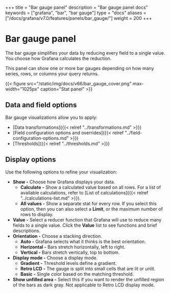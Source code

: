 +++
title = "Bar gauge panel"
description = "Bar gauge panel docs"
keywords = ["grafana", "bar", "bar gauge"]
type = "docs"
aliases =["/docs/grafana/v7.0/features/panels/bar_gauge/"]
weight = 200
+++

# Bar gauge panel

The bar gauge simplifies your data by reducing every field to a single value. You choose how Grafana calculates the reduction.

This panel can show one or more bar gauges depending on how many series, rows, or columns your query returns.

{{< figure src="/static/img/docs/v66/bar_gauge_cover.png" max-width="1025px" caption="Stat panel" >}}

## Data and field options

Bar gauge visualizations allow you to apply:
- [Data transformations]({{< relref "../transformations.md" >}})
- [Field configuration options and overrides]({{< relref "../field-configuration-options.md" >}})
- [Thresholds]({{< relref "../thresholds.md" >}})

## Display options

Use the following options to refine your visualization:

- **Show -** Choose how Grafana displays your data.
  - **Calculate -** Show a calculated value based on all rows. For a list of available calculations, refer to [List of calculations]({{< relref "../calculations-list.md" >}}).
  - **All values -** Show a separate stat for every row. If you select this option, then you can also select a **Limit**, or the maximum number of rows to display.
- **Value -** Select a reducer function that Grafana will use to reduce many fields to a single value. Click the **Value** list to see functions and brief descriptions.
- **Orientation -** Choose a stacking direction.
  - **Auto -** Grafana selects what it thinks is the best orientation.
  - **Horizontal -** Bars stretch horizontally, left to right.
  - **Vertical -** Bars stretch vertically, top to bottom.
- **Display mode -** Choose a display mode.
  - **Gradient -** Threshold levels define a gradient.
  - **Retro LCD -** The gauge is split into small cells that are lit or unlit.
  - **Basic -** Single color based on the matching threshold.
- **Show unfilled area -** Select this if you want to render the unfilled region of the bars as dark gray. Not applicable to Retro LCD display mode.
